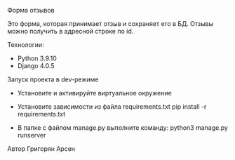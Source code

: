 Форма отзывов

Это форма, которая принимает отзыв и сохраняет его в БД. 
Отзывы можно получить в адресной строке по id.

Технологии:
- Python 3.9.10
- Django 4.0.5

Запуск проекта в dev-режиме
- Установите и активируйте виртуальное окружение
- Установите зависимости из файла requirements.txt
  pip install -r requirements.txt

- В папке с файлом manage.py выполните команду:
  python3 manage.py runserver

Автор
Григорян Арсен
